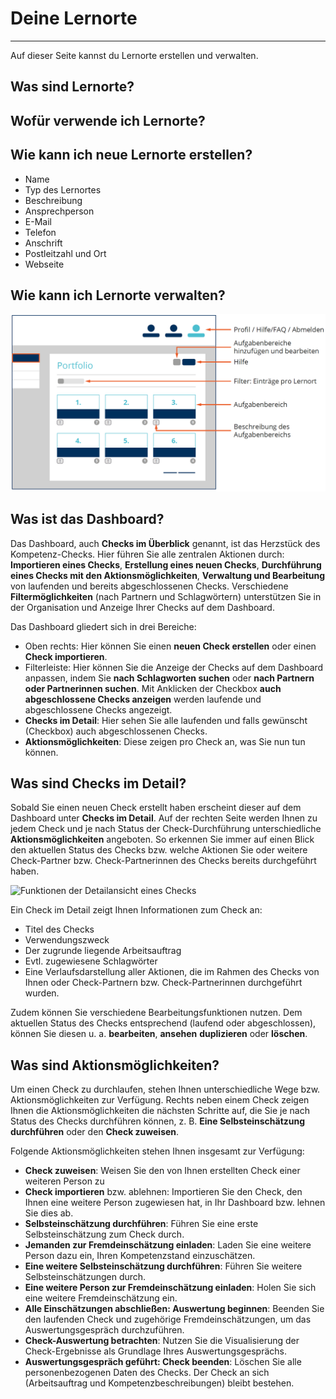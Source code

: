 # Deine Lernorte

- - - 
Auf dieser Seite kannst du Lernorte erstellen und verwalten.

## Was sind Lernorte?

## Wofür verwende ich Lernorte?

## Wie kann ich neue Lernorte erstellen?

* Name
* Typ des Lernortes
* Beschreibung
* Ansprechperson
* E-Mail
* Telefon
* Anschrift
* Postleitzahl und Ort
* Webseite

## Wie kann ich Lernorte verwalten?

![Darstellung der Struktur und der Funktionen auf dem Dashboard](media/dashboard.png)

## Was ist das Dashboard?

Das Dashboard, auch **Checks im Überblick** genannt, ist das Herzstück des Kompetenz-Checks. Hier führen Sie alle zentralen Aktionen durch: **Importieren eines Checks**, **Erstellung eines neuen Checks**, **Durchführung eines Checks mit den Aktionsmöglichkeiten**, **Verwaltung und Bearbeitung** von laufenden und bereits abgeschlossenen Checks. Verschiedene **Filtermöglichkeiten** (nach Partnern und Schlagwörtern) unterstützen Sie in der Organisation und Anzeige Ihrer Checks auf dem Dashboard.

Das Dashboard gliedert sich in drei Bereiche: 

* Oben rechts: Hier können Sie einen **neuen Check erstellen** oder einen **Check importieren**.
* Filterleiste: Hier können Sie die Anzeige der Checks auf dem Dashboard anpassen, indem Sie **nach Schlagworten suchen** oder **nach Partnern oder Partnerinnen suchen**. Mit Anklicken der Checkbox **auch abgeschlossene Checks anzeigen** werden laufende und abgeschlossene Checks angezeigt.
* **Checks im Detail**: Hier sehen Sie alle laufenden und falls gewünscht (Checkbox) auch abgeschlossenen Checks.
* **Aktionsmöglichkeiten**: Diese zeigen pro Check an, was Sie nun tun können.


## Was sind Checks im Detail?
Sobald Sie einen neuen Check erstellt haben erscheint dieser auf dem Dashboard unter **Checks im Detail**. Auf der rechten Seite werden Ihnen zu jedem Check und je nach Status der Check-Durchführung unterschiedliche **Aktionsmöglichkeiten** angeboten. 
So erkennen Sie immer auf einen Blick den aktuellen Status des Checks bzw. welche Aktionen Sie oder weitere Check-Partner bzw. Check-Partnerinnen des Checks bereits durchgeführt haben.

![Funktionen der Detailansicht eines Checks](media/dashboard-check.png)

Ein Check im Detail zeigt Ihnen Informationen zum Check an:

* Titel des Checks
* Verwendungszweck
* Der zugrunde liegende Arbeitsauftrag
* Evtl. zugewiesene Schlagwörter 
* Eine Verlaufsdarstellung aller Aktionen, die im Rahmen des Checks von Ihnen oder Check-Partnern bzw. Check-Partnerinnen durchgeführt wurden. 

Zudem können Sie verschiedene Bearbeitungsfunktionen nutzen. Dem aktuellen
Status des Checks entsprechend (laufend oder abgeschlossen), können Sie diesen u. a. **bearbeiten**, **ansehen**
**duplizieren** oder **löschen**.

## Was sind Aktionsmöglichkeiten?
Um einen Check zu durchlaufen, stehen Ihnen unterschiedliche Wege bzw. Aktionsmöglichkeiten zur Verfügung. Rechts neben einem Check zeigen Ihnen die Aktionsmöglichkeiten die nächsten Schritte auf, die Sie je nach Status des Checks durchführen können, z. B. **Eine Selbsteinschätzung durchführen** oder den **Check zuweisen**.

Folgende Aktionsmöglichkeiten stehen Ihnen insgesamt zur Verfügung:
* **Check zuweisen**: Weisen Sie den von Ihnen erstellten Check einer weiteren Person zu
* **Check importieren** bzw. ablehnen: Importieren Sie den Check, den Ihnen eine weitere Person zugewiesen hat, in Ihr Dashboard bzw. lehnen Sie dies ab.
* **Selbsteinschätzung durchführen**: Führen Sie eine erste Selbsteinschätzung zum Check durch.
* **Jemanden zur Fremdeinschätzung einladen**: Laden Sie eine weitere Person dazu ein, Ihren Kompetenzstand einzuschätzen.
* **Eine weitere Selbsteinschätzung durchführen**: Führen Sie weitere Selbsteinschätzungen durch.
* **Eine weitere Person zur Fremdeinschätzung einladen**: Holen Sie sich eine weitere Fremdeinschätzung ein.
* **Alle Einschätzungen abschließen: Auswertung beginnen**: Beenden Sie den laufenden Check und zugehörige Fremdeinschätzungen, um das Auswertungsgespräch durchzuführen.
* **Check-Auswertung betrachten**: Nutzen Sie die Visualisierung der Check-Ergebnisse als Grundlage Ihres Auswertungsgesprächs.
* **Auswertungsgespräch geführt: Check beenden**: Löschen Sie alle personenbezogenen Daten des Checks. Der Check an sich (Arbeitsauftrag und Kompetenzbeschreibungen) bleibt bestehen.
